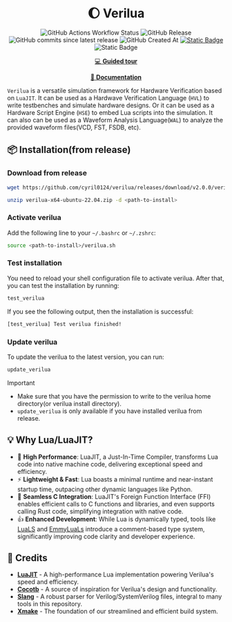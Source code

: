 <div align="center">

# 🌔 Verilua

![GitHub Actions Workflow Status](https://img.shields.io/github/actions/workflow/status/cyril0124/verilua/regression.yml?style=for-the-badge)
![GitHub Release](https://img.shields.io/github/v/release/cyril0124/verilua?style=for-the-badge)
![GitHub commits since latest release](https://img.shields.io/github/commits-since/cyril0124/verilua/latest?style=for-the-badge)
![GitHub Created At](https://img.shields.io/github/created-at/cyril0124/verilua?style=for-the-badge)
[![Static Badge](https://img.shields.io/badge/Benchmark-8A2BE2?style=for-the-badge)](https://cyril0124.github.io/verilua-benchmark-results/dev/bench/)
![Static Badge](https://img.shields.io/badge/LuaJIT%202.1-blue?style=for-the-badge&logo=lua)


</div>

<div align="center">

[💻 **Guided tour**](./examples/guided_tour/main.lua)

[📖 **Documentation**](https://cyril0124.github.io/verilua/)

</div>

`Verilua` is a versatile simulation framework for Hardware Verification based on `LuaJIT`. It can be used as a Hardwave Verification Language (`HVL`) to write testbenches and simulate hardware designs. Or it can be used as a Hardware Script Engine (`HSE`) to embed Lua scripts into the simulation. It can also can be used as a Waveform Analysis Language(`WAL`) to analyze the provided waveform files(VCD, FST, FSDB, etc).

## 📦 Installation(from release)

### Download from release
```bash
wget https://github.com/cyril0124/verilua/releases/download/v2.0.0/verilua-x64-ubuntu-22.04.zip

unzip verilua-x64-ubuntu-22.04.zip -d <path-to-install>
```

### Activate verilua
Add the following line to your `~/.bashrc` or `~/.zshrc`:
```bash
source <path-to-install>/verilua.sh
```

### Test installation
You need to reload your shell configuration file to activate verilua. After that, you can test the installation by running:
```bash
test_verilua
```
If you see the following output, then the installation is successful:
```bash
[test_verilua] Test verilua finished!
```

### Update verilua
To update the verilua to the latest version, you can run:
```bash
update_verilua
```
> [!IMPORTANT]
> - Make sure that you have the permission to write to the verilua home directory(or verilua install directory).
> - `update_verilua` is only available if you have installed verilua from release.

## 💡 Why Lua/LuaJIT?

- 🚀 **High Performance**: LuaJIT, a Just-In-Time Compiler, transforms Lua code into native machine code, delivering exceptional speed and efficiency.
- ⚡ **Lightweight & Fast**: Lua boasts a minimal runtime and near-instant startup time, outpacing other dynamic languages like Python.
- 💫 **Seamless C Integration**: LuaJIT's Foreign Function Interface (FFI) enables efficient calls to C functions and libraries, and even supports calling Rust code, simplifying integration with native code.
- 👍 **Enhanced Development**: While Lua is dynamically typed, tools like [LuaLS](https://github.com/LuaLS/lua-language-server) and [EmmyLuaLs](https://github.com/EmmyLuaLs/emmylua-analyzer-rust) introduce a comment-based type system, significantly improving code clarity and developer experience.

## 🌟 Credits

- **[LuaJIT](https://github.com/LuaJIT/LuaJIT)** - A high-performance Lua implementation powering Verilua's speed and efficiency.
- **[Cocotb](https://github.com/cocotb/cocotb)** - A source of inspiration for Verilua's design and functionality.
- **[Slang](https://github.com/MikePopoloski/slang)** - A robust parser for Verilog/SystemVerilog files, integral to many tools in this repository.
- **[Xmake](https://github.com/xmake-io/xmake)** - The foundation of our streamlined and efficient build system.
